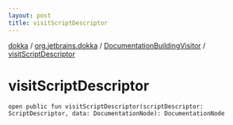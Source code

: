 ```yaml
---
layout: post
title: visitScriptDescriptor
---
```

[dokka](../../index.md) / [org.jetbrains.dokka](../index.md) / [DocumentationBuildingVisitor](index.md) / [visitScriptDescriptor](visitScriptDescriptor.md)

# visitScriptDescriptor

```
open public fun visitScriptDescriptor(scriptDescriptor: ScriptDescriptor, data: DocumentationNode): DocumentationNode
```
